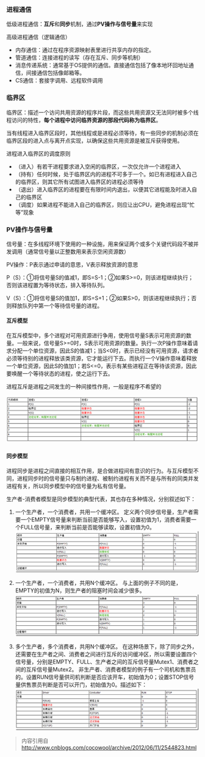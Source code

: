 ### 进程通信
低级进程通信：**互斥**和**同步**机制，通过**PV操作与信号量**来实现

高级进程通信（逻辑通信）
- <codepub>内存通信</codepub>：通过在程序资源映射表里进行共享内存的指定。
- <codepub>管道通信</codepub>：连接进程的读写（存在互斥、同步等机制）
- <codepub>消息传递系统</codepub>：通常基于OS提供的通信。直接通信包括了像本地环回地址通信，间接通信包括像邮箱等。
- <codepub>CS通信</codepub>：套接字调用、远程软件调用

### 临界区
临界区：描述一个访问共用资源的程序片段，而这些共用资源又无法同时被多个线程访问的特性，**每个进程中访问临界资源的那段代码称为临界区**。

当有线程进入临界区段时，其他线程或是进程必须等待，有一些同步的机制必须在临界区段的进入点与离开点实现，以确保这些共用资源是被互斥获得使用。

进程进入临界区的调度原则
- （进入）有若干进程要求进入空闲的临界区，一次仅允许一个进程进入
- （持有）任何时候，处于临界区内的进程不可多于一个。如已有进程进入自己的临界区，则其它所有试图进入临界区的进程必须等待
- （退出）进入临界区的进程要在有限时间内退出，以便其它进程能及时进入自己的临界区
- （调度）如果进程不能进入自己的临界区，则应让出CPU，避免进程出现“忙等”现象

### PV操作与信号量
信号量：在多线程环境下使用的一种设施，用来保证两个或多个关键代码段不被并发调用（通常信号量以正整数用来表示空闲资源数）

PV操作：P表示通过申请的意思，V表示释放资源的意思

P（S）：①将信号量S的值减1，即S=S-1；②如果S>=0，则该进程继续执行；否则该进程置为等待状态，排入等待队列。

V（S）：①将信号量S的值加1，即S=S+1；②如果S>0，则该进程继续执行；否则释放队列中第一个等待信号量的进程。

#### 互斥模型
在互斥模型中，多个进程对可用资源进行争用，使用信号量S表示可用资源的数量。一般来说，信号量S>=0时，S表示可用资源的数量。执行一次P操作意味着请求分配一个单位资源，因此S的值减1；当S<0时，表示已经没有可用资源，请求者必须等待别的进程释放该类资源，它才能运行下去。而执行一个V操作意味着释放一个单位资源，因此S的值加1；若S<=0，表示有某些进程正在等待该资源，因此要唤醒一个等待状态的进程，使之运行下去。

进程互斥是进程之间发生的一种间接性作用，一般是程序不希望的

![](./.src/pic/互斥.png)

#### 同步模型
进程同步是进程之间直接的相互作用，是合做进程间有意识的行为。与互斥模型不同，进程同步时的信号量只与制约进程、被制约进程有关而不是与所有的同类并发进程有关，所以同步模型中的信号量为私有信号量。

生产者-消费者模型是同步模型的典型代表，其也存在多种情况，分别叙述如下：

1. 一个生产者，一个消费者，共用一个缓冲区。
定义两个同步信号量，生产者需要一个EMPTY信号量来判断当前是否能够写入，设置初值为1，消费者需要一个FULL信号量，来判断当前是否能够读取，设置初值为0。
![](./.src/pic/同步1.png)

1. 一个生产者，一个消费者，共用N个缓冲区。
与上面的例子不同的是，EMPTY的初值为N，则生产者的阻塞时间会减少很多。
![](./.src/pic/同步2.png)

3. 多个生产者，多个消费者，共用N个缓冲区。
在这种场景下，除了同步之外，还需要在生产者之间、消费者之间进行互斥的访问缓冲区，所以需要设置四个信号量，分别是EMPTY、FULL、生产者之间的互斥信号量Mutex1、消费者之间的互斥信号量Mutex2。
非生产者、消费者模型的例子有一个司机和售票员的。设置RUN信号量供司机判断是否应该开车，初始值为0；设置STOP信号量供售票员判断是否可以开门，初始值为0。描述如下：
![](./.src/pic/同步3.png)

> 内容引用自 http://www.cnblogs.com/cocowool/archive/2012/06/11/2544823.html